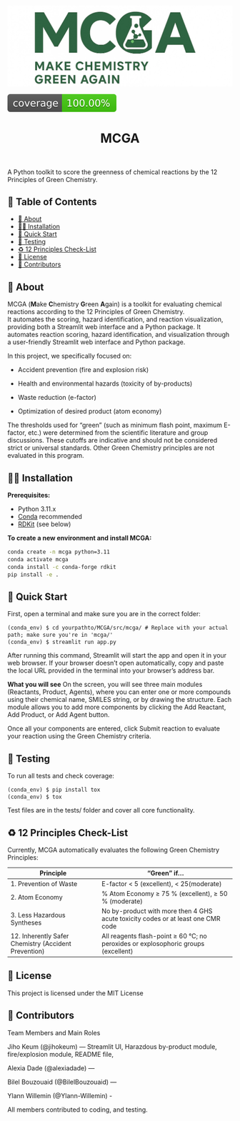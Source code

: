 ![Project Logo](assets/banner2.jpeg)

![Coverage Status](assets/coverage-badge.svg)

<h1 align="center">
MCGA
</h1>

<br>

A Python toolkit to score the greenness of chemical reactions by the 12 Principles of Green Chemistry.


## 📖 Table of Contents

- [🧪 About](#-about)
- [👩‍💻 Installation](#-installation)
- [🚀 Quick Start](#-quick-start)
- [🧪 Testing](#-testing)
- [♻️ 12 Principles Check-List](#-12-principles-check-list)
- [📜 License](#-license)
- [👥 Contributors](#-contributors)


## 🧪 About

MCGA (**M**ake **C**hemistry **G**reen **A**gain) is a toolkit for evaluating chemical reactions according to the 12 Principles of Green Chemistry.  
It automates the scoring, hazard identification, and reaction visualization, providing both a Streamlit web interface and a Python package.
It automates reaction scoring, hazard identification, and visualization through a user-friendly Streamlit web interface and Python package.

In this project, we specifically focused on:

* Accident prevention (fire and explosion risk)

* Health and environmental hazards (toxicity of by-products)

* Waste reduction (e-factor)

* Optimization of desired product (atom economy)

The thresholds used for “green” (such as minimum flash point, maximum E-factor, etc.) were determined from the scientific literature and group discussions. These cutoffs are indicative and should not be considered strict or universal standards. Other Green Chemistry principles are not evaluated in this program.


## 👩‍💻 Installation

**Prerequisites:**  
- Python 3.11.x  
- [Conda](https://docs.conda.io/en/latest/) recommended  
- [RDKit](https://www.rdkit.org/) (see below)

**To create a new environment and install MCGA:**
```bash
conda create -n mcga python=3.11
conda activate mcga
conda install -c conda-forge rdkit
pip install -e .
```


## 🚀 Quick Start

First, open a terminal and make sure you are in the correct folder:

```
(conda_env) $ cd yourpathto/MCGA/src/mcga/ # Replace with your actual path; make sure you're in 'mcga/'
(conda_env) $ streamlit run app.py
```
After running this command, Streamlit will start the app and open it in your web browser. If your browser doesn’t open automatically, copy and paste the local URL provided in the terminal into your browser’s address bar.

**What you will see**
On the screen, you will see three main modules (Reactants, Product, Agents), where you can enter one or more compounds using their chemical name, SMILES string, or by drawing the structure. Each module allows you to add more components by clicking the Add Reactant, Add Product, or Add Agent button.

Once all your components are entered, click Submit reaction to evaluate your reaction using the Green Chemistry criteria.


## 🧪 Testing
To run all tests and check coverage:
```
(conda_env) $ pip install tox
(conda_env) $ tox
```
Test files are in the tests/ folder and cover all core functionality.


## ♻️ 12 Principles Check-List

Currently, MCGA automatically evaluates the following Green Chemistry Principles:

| Principle                                          | “Green” if…                                                                                                   |
| -------------------------------------------------- | ------------------------------------------------------------------------------------------------------------- |
| 1. Prevention of Waste                             | E-factor < 5 (excellent), < 25(moderate)                                                                                     |
| 2. Atom Economy                                    | % Atom Economy ≥ 75 % (excellent),  ≥ 50 % (moderate)                                                                                         |
| 3. Less Hazardous Syntheses                        | No by-product with more then 4 GHS acute toxicity codes or at least one CMR code                                          |
| 12. Inherently Safer Chemistry (Accident Prevention) | All reagents flash-point ≥ 60 °C; no peroxides or explosophoric groups (excellent)                                        |


## 📜 License

This project is licensed under the MIT License


## 👥 Contributors

Team Members and Main Roles

Jiho Keum (@jihokeum) — Streamlit UI, Harazdous by-product module, fire/explosion module, README file, 

Alexia Dade (@alexiadade) —

Bilel Bouzouaid (@BilelBouzouaid) —

Ylann Willemin (@Ylann-Willemin) -

All members contributed to coding, and testing.



